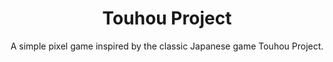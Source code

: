 <div align="center">
  <h1> Touhou Project </h1>
  <p> A simple pixel game inspired by the classic Japanese game Touhou Project. </p>
</div>
